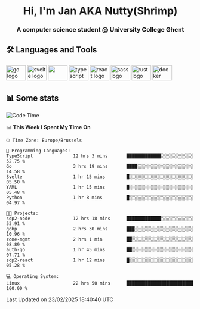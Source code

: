 <h1 align="center">Hi, I'm Jan AKA Nutty(Shrimp)</h1>
<h3 align="center">A computer science student @ University College Ghent</h3>

<h2 align="left">🛠️ Languages and Tools</h2>

###

<div align="left">
  <img src="https://cdn.jsdelivr.net/gh/devicons/devicon/icons/go/go-original.svg" height="40" width="52" alt="go logo"  />
  <img src="https://cdn.jsdelivr.net/gh/devicons/devicon@latest/icons/svelte/svelte-original.svg"  height="40" width="52" alt="svelte logo" />
  <img src="https://cdn.jsdelivr.net/gh/devicons/devicon@latest/icons/tailwindcss/tailwindcss-original.svg" height="40" width="52" />
  <img src="https://cdn.jsdelivr.net/gh/devicons/devicon/icons/typescript/typescript-original.svg" height="40" width="52" alt="typescript logo"  />
  <img src="https://cdn.jsdelivr.net/gh/devicons/devicon/icons/react/react-original.svg" height="40" width="52" alt="react logo"  />
  <img src="https://cdn.jsdelivr.net/gh/devicons/devicon/icons/sass/sass-original.svg" height="40" width="52" alt="sass logo"  />
  <img src="https://cdn.jsdelivr.net/gh/devicons/devicon@latest/icons/rust/rust-original.svg" height="40" width="52" alt="rust logo" />
  <img src="https://cdn.jsdelivr.net/gh/devicons/devicon/icons/docker/docker-original.svg" height="40" width="52" alt="docker logo"  />
</div>

<h2>📊 Some stats</h2>

<!--START_SECTION:waka-->
![Code Time](http://img.shields.io/badge/Code%20Time-5%2C657%20hrs%208%20mins-blue)

📊 **This Week I Spent My Time On** 

```text
🕑︎ Time Zone: Europe/Brussels

💬 Programming Languages: 
TypeScript               12 hrs 3 mins       █████████████░░░░░░░░░░░░   52.75 % 
Go                       3 hrs 19 mins       ████░░░░░░░░░░░░░░░░░░░░░   14.58 % 
Svelte                   1 hr 15 mins        █░░░░░░░░░░░░░░░░░░░░░░░░   05.50 % 
YAML                     1 hr 15 mins        █░░░░░░░░░░░░░░░░░░░░░░░░   05.48 % 
Python                   1 hr 8 mins         █░░░░░░░░░░░░░░░░░░░░░░░░   04.97 % 

🐱‍💻 Projects: 
sdp2-node                12 hrs 18 mins      █████████████░░░░░░░░░░░░   53.91 % 
gobp                     2 hrs 30 mins       ███░░░░░░░░░░░░░░░░░░░░░░   10.96 % 
zone-mgmt                2 hrs 1 min         ██░░░░░░░░░░░░░░░░░░░░░░░   08.89 % 
auth-go                  1 hr 45 mins        ██░░░░░░░░░░░░░░░░░░░░░░░   07.71 % 
sdp2-react               1 hr 12 mins        █░░░░░░░░░░░░░░░░░░░░░░░░   05.28 % 

💻 Operating System: 
Linux                    22 hrs 50 mins      █████████████████████████   100.00 % 
```


 Last Updated on 23/02/2025 18:40:40 UTC
<!--END_SECTION:waka-->
